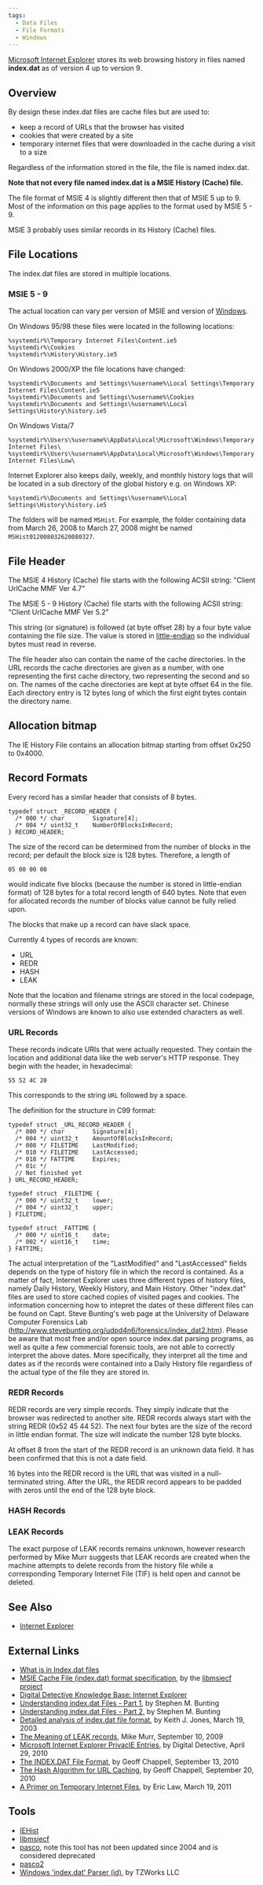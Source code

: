 ```yaml
---
tags:
  - Data Files
  - File Formats
  - Windows
---
```

[Microsoft Internet Explorer](internet_explorer.md) stores its web browsing
history in files named **index.dat** as of version 4 up to version 9.

## Overview

By design these index.dat files are cache files but are used to:

- keep a record of URLs that the browser has visited
- cookies that were created by a site
- temporary internet files that were downloaded in the cache during a
  visit to a size

Regardless of the information stored in the file, the file is named
index.dat.

**Note that not every file named index.dat is a MSIE History (Cache)
file.**

The file format of MSIE 4 is slightly different then that of MSIE 5 up
to 9. Most of the information on this page applies to the format used by
MSIE 5 - 9.

MSIE 3 probably uses similar records in its History (Cache) files.

## File Locations

The index.dat files are stored in multiple locations.

### MSIE 5 - 9

The actual location can vary per version of MSIE and version of
[Windows](windows.md).

On Windows 95/98 these files were located in the following locations:

    %systemdir%\Temporary Internet Files\Content.ie5
    %systemdir%\Cookies
    %systemdir%\History\History.ie5

On Windows 2000/XP the file locations have changed:

    %systemdir%\Documents and Settings\%username%\Local Settings\Temporary Internet Files\Content.ie5
    %systemdir%\Documents and Settings\%username%\Cookies
    %systemdir%\Documents and Settings\%username%\Local Settings\History\history.ie5

On Windows Vista/7

    %systemdir%\Users\%username%\AppData\Local\Microsoft\Windows\Temporary Internet Files\
    %systemdir%\Users\%username%\AppData\Local\Microsoft\Windows\Temporary Internet Files\Low\

Internet Explorer also keeps daily, weekly, and monthly history logs
that will be located in a sub directory of the global history e.g. on
Windows XP:

    %systemdir%\Documents and Settings\%username%\Local Settings\History\history.ie5

The folders will be named
`MSHist`<two-digit number><starting four-digit year><starting two-digit month><starting two-digit day><ending four-digit year><ending two-digit month><ending two-digit day>.
For example, the folder containing data from March 26, 2008 to March 27,
2008 might be named `MSHist012008032620080327`.

## File Header

The MSIE 4 History (Cache) file starts with the following ACSII string:
"Client UrlCache MMF Ver 4.7"

The MSIE 5 - 9 History (Cache) file starts with the following ACSII
string: "Client UrlCache MMF Ver 5.2"

This string (or signature) is followed (at byte offset 28) by a four
byte value containing the file size. The value is stored in
[little-endian](endianness.md) so the individual bytes must read
in reverse.

The file header also can contain the name of the cache directories. In
the URL records the cache directories are given as a number, with one
representing the first cache directory, two representing the second and
so on. The names of the cache directories are kept at byte offset 64 in
the file. Each directory entry is 12 bytes long of which the first eight
bytes contain the directory name.

## Allocation bitmap

The IE History File contains an allocation bitmap starting from offset
0x250 to 0x4000.

## Record Formats

Every record has a similar header that consists of 8 bytes.

    typedef struct _RECORD_HEADER {
      /* 000 */ char        Signature[4];
      /* 004 */ uint32_t    NumberOfBlocksInRecord;
    } RECORD_HEADER;

The size of the record can be determined from the number of blocks in
the record; per default the block size is 128 bytes. Therefore, a length
of

    05 00 00 00

would indicate five blocks (because the number is stored in
little-endian format) of 128 bytes for a total record length of 640
bytes. Note that even for allocated records the number of blocks value
cannot be fully relied upon.

The blocks that make up a record can have slack space.

Currently 4 types of records are known:

* URL
* REDR
* HASH
* LEAK

Note that the location and filename strings are stored in the local
codepage, normally these strings will only use the ASCII character set.
Chinese versions of Windows are known to also use extended characters as
well.

### URL Records

These records indicate URIs that were actually requested. They contain
the location and additional data like the web server's HTTP response.
They begin with the header, in hexadecimal:

    55 52 4C 20

This corresponds to the string `URL` followed by a space.

The definition for the structure in C99 format:

    typedef struct _URL_RECORD_HEADER {
      /* 000 */ char        Signature[4];
      /* 004 */ uint32_t    AmountOfBlocksInRecord;
      /* 008 */ FILETIME    LastModified;
      /* 010 */ FILETIME    LastAccessed;
      /* 018 */ FATTIME     Expires;
      /* 01c */
      // Not finished yet
    } URL_RECORD_HEADER;

    typedef struct _FILETIME {
      /* 000 */ uint32_t    lower;
      /* 004 */ uint32_t    upper;
    } FILETIME;

    typedef struct _FATTIME {
      /* 000 */ uint16_t    date;
      /* 002 */ uint16_t    time;
    } FATTIME;

The actual interpretation of the "LastModified" and "LastAccessed"
fields depends on the type of history file in which the record is
contained. As a matter of fact, Internet Explorer uses three different
types of history files, namely Daily History, Weekly History, and Main
History. Other "index.dat" files are used to store cached copies of
visited pages and cookies. The information concerning how to intepret
the dates of these different files can be found on Capt. Steve Bunting's
web page at the University of Delaware Computer Forensics Lab
(http://www.stevebunting.org/udpd4n6/forensics/index_dat2.htm). Please
be aware that most free and/or open source index.dat parsing programs,
as well as quite a few commercial forensic tools, are not able to
correctly interpret the above dates. More specifically, they interpret
all the time and dates as if the records were contained into a Daily
History file regardless of the actual type of the file they are stored
in.

### REDR Records

REDR records are very simple records. They simply indicate that the
browser was redirected to another site. REDR records always start with
the string REDR (0x52 45 44 52). The next four bytes are the size of the
record in little endian format. The size will indicate the number 128
byte blocks.

At offset 8 from the start of the REDR record is an unknown data field.
It has been confirmed that this is not a date field.

16 bytes into the REDR record is the URL that was visited in a
null-terminated string. After the URL, the REDR record appears to be
padded with zeros until the end of the 128 byte block.

### HASH Records

### LEAK Records

The exact purpose of LEAK records remains unknown, however research
performed by Mike Murr suggests that LEAK records are created when the
machine attempts to delete records from the history file while a
corresponding Temporary Internet File (TIF) is held open and cannot be
deleted.

## See Also

* [Internet Explorer](internet_explorer.md)

## External Links

* [What is in Index.dat files](http://www.milincorporated.com/a3_index.dat.html)
* [MSIE Cache File (index.dat) format specification](https://github.com/libyal/libmsiecf/blob/main/documentation/MSIE%20Cache%20File%20(index.dat)%20format.asciidoc),
  by the [libmsiecf project](libmsiecf.md)
* [Digital Detective Knowledge Base: Internet Explorer](https://kb.digital-detective.net/display/BF/Internet+Explorer)
* [Understanding index.dat Files - Part 1](http://web.archive.org/web/20090605202325/http://128.175.24.251/forensics/index_dat1.htm),
  by Stephen M. Bunting
* [Understanding index.dat Files - Part 2](http://web.archive.org/web/20090605200839/http://128.175.24.251/forensics/index_dat2.htm),
  by Stephen M. Bunting
* [Detailed analysis of index.dat file format](http://web.archive.org/web/20090824054415/http://www.foundstone.com/us/pdf/wp_index_dat.pdf),
  by Keith J. Jones, March 19, 2003
* [The Meaning of LEAK records](https://forensicblog.org/the-meaning-of-leak-records/),
  Mike Murr, September 10, 2009
* [Microsoft Internet Explorer PrivacIE Entries](https://www.digital-detective.net/microsoft-internet-explorer-privacie-entries/),
  by Digital Detective, April 29, 2010
* [The INDEX.DAT File Format](https://www.geoffchappell.com/studies/windows/ie/wininet/api/urlcache/indexdat.htm?tx=20,78,83,84,88,89),
  by Geoff Chappell, September 13, 2010
* [The Hash Algorithm for URL Caching](https://www.geoffchappell.com/studies/windows/ie/wininet/api/urlcache/hashkey.htm?tx=20,78,83,84,88),
  by Geoff Chappell, September 20, 2010
* [A Primer on Temporary Internet Files](http://blogs.msdn.com/b/ieinternals/archive/2011/03/19/wininet-temporary-internet-files-cache-and-explorer-folder-view.aspx),
  by Eric Law, March 19, 2011

## Tools

* [IEHist](http://www.cqure.net/wp/iehist/)
* [libmsiecf](libmsiecf.md)
* [pasco](https://sourceforge.net/projects/odessa/), note this tool has
  not been updated since 2004 and is considered deprecated
* [pasco2](https://sourceforge.net/projects/pasco2/)
* [Windows 'index.dat' Parser (id)](http://www.tzworks.net/prototype_page.php?proto_id=6),
  by TZWorks LLC
